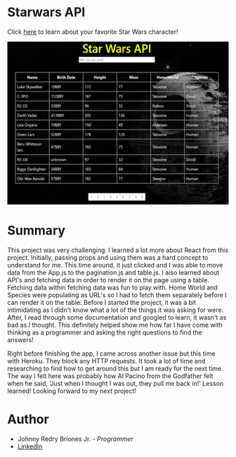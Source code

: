 # Starwars API

Click [here](https://johnnys-starwars-api.herokuapp.com/) to learn about your favorite Star Wars character!

![Star Wars API](src/readMeScreenshot.png)

# Summary

This project was very challenging. I learned a lot more about React from this project. Initially, passing props and using them was a hard concept to understand for me. This time around, it just clicked and I was able to move data from the App.js to the pagination.js and table.js. I also learned about API's and fetching data in order to render it on the page using a table. Fetching data within fetching data was fun to play with. Home World and Species were populating as URL's so I had to fetch them separately before I can render it on the table. Before I started the project, it was a bit intimidating as I didn't know what a lot of the things it was asking for were. After, I read through some documentation and googled to learn, it wasn't as bad as I thought. This definitely helped show me how far I have come with thinking as a programmer and asking the right questions to find the answers!

Right before finishing the app, I came across another issue but this time with Heroku. They block any HTTP requests. It took a lot of time and researching to find how to get around this but I am ready for the next time. The way I felt here was probably how Al Pacino from the Godfather felt when he said, 'Just when I thought I was out, they pull me back in!' Lesson learned! Looking forward to my next project!


# Author
* Johnny Redry Briones Jr. - *Programmer*
* [LinkedIn](https://www.linkedin.com/in/johnny-briones-b6068383/)